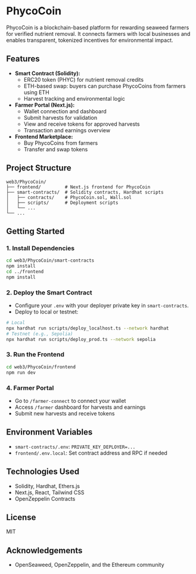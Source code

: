 # PhycoCoin

PhycoCoin is a blockchain-based platform for rewarding seaweed farmers for verified nutrient removal. It connects farmers with local businesses and enables transparent, tokenized incentives for environmental impact.

## Features

- **Smart Contract (Solidity):**
  - ERC20 token (PHYC) for nutrient removal credits
  - ETH-based swap: buyers can purchase PhycoCoins from farmers using ETH
  - Harvest tracking and environmental logic
- **Farmer Portal (Next.js):**
  - Wallet connection and dashboard
  - Submit harvests for validation
  - View and receive tokens for approved harvests
  - Transaction and earnings overview
- **Frontend Marketplace:**
  - Buy PhycoCoins from farmers
  - Transfer and swap tokens

## Project Structure

```
web3/PhycoCoin/
├── frontend/         # Next.js frontend for PhycoCoin
├── smart-contracts/  # Solidity contracts, Hardhat scripts
│   ├── contracts/    # PhycoCoin.sol, Wall.sol
│   ├── scripts/      # Deployment scripts
│   └── ...
└── ...
```

## Getting Started

### 1. Install Dependencies

```bash
cd web3/PhycoCoin/smart-contracts
npm install
cd ../frontend
npm install
```

### 2. Deploy the Smart Contract

- Configure your `.env` with your deployer private key in `smart-contracts`.
- Deploy to local or testnet:

```bash
# Local
npx hardhat run scripts/deploy_localhost.ts --network hardhat
# Testnet (e.g., Sepolia)
npx hardhat run scripts/deploy_prod.ts --network sepolia
```

### 3. Run the Frontend

```bash
cd web3/PhycoCoin/frontend
npm run dev
```

### 4. Farmer Portal

- Go to `/farmer-connect` to connect your wallet
- Access `/farmer` dashboard for harvests and earnings
- Submit new harvests and receive tokens

## Environment Variables

- `smart-contracts/.env`: `PRIVATE_KEY_DEPLOYER=...`
- `frontend/.env.local`: Set contract address and RPC if needed

## Technologies Used

- Solidity, Hardhat, Ethers.js
- Next.js, React, Tailwind CSS
- OpenZeppelin Contracts

## License

MIT

## Acknowledgements

- OpenSeaweed, OpenZeppelin, and the Ethereum community
